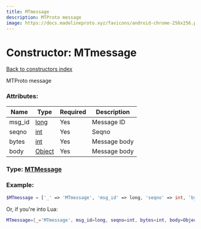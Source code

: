 ```yaml
---
title: MTmessage
description: MTProto message
image: https://docs.madelineproto.xyz/favicons/android-chrome-256x256.png
---
```

# Constructor: MTmessage  
[Back to constructors index](index.md)



MTProto message

### Attributes:

| Name     |    Type       | Required | Description |
|----------|---------------|----------|-------------|
|msg\_id|[long](../types/long.md) | Yes|Message ID|
|seqno|[int](../types/int.md) | Yes|Seqno|
|bytes|[int](../types/int.md) | Yes|Message body|
|body|[Object](../types/Object.md) | Yes|Message body|



### Type: [MTMessage](../types/MTMessage.md)


### Example:

```php
$MTmessage = ['_' => 'MTmessage', 'msg_id' => long, 'seqno' => int, 'bytes' => int, 'body' => Object];
```  


Or, if you're into Lua:

```lua
MTmessage={_='MTmessage', msg_id=long, seqno=int, bytes=int, body=Object}

```


